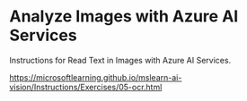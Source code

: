 # Analyze Images with Azure AI Services
Instructions for Read Text in Images with Azure AI Services.

https://microsoftlearning.github.io/mslearn-ai-vision/Instructions/Exercises/05-ocr.html


